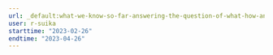 ```yaml
---
url: _default:what-we-know-so-far-answering-the-question-of-what-how-and-w
user: r-suika
starttime: "2023-02-26"
endtime: "2023-04-26"
---
```

<reserve />